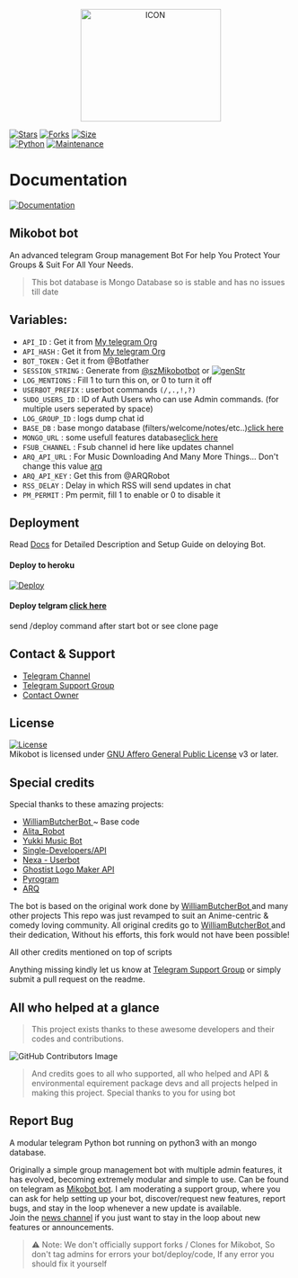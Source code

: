 <p align="center"><img src="https://telegra.ph/file/c787915485e8645acfca1.jpg" alt="ICON" width="250" height="200"/></p>

[![Stars](https://img.shields.io/github/stars/szsupunma/sz-Mikobotbot?style=flat-square&color=yellow)](https://github.com/szsupunma/sz-Mikobotbot/stargazers)
[![Forks](https://img.shields.io/github/forks/szsupunma/sz-Mikobotbot?style=flat-square&color=orange)](https://github.com/szsupunma/sz-Mikobotbot/fork)
[![Size](https://img.shields.io/github/repo-size/szsupunma/sz-Mikobotbot?style=flat-square&color=green)](https://github.com/szsupunma/sz-Mikobotbot/)   
[![Python](https://img.shields.io/badge/Python-v3.9.9-blue)](https://www.python.org/)
[![Maintenance](https://img.shields.io/badge/Maintained%3F-yes-green.svg)](https://github.com/szsupunma/sz-Mikobotbot/graphs/commit-activity)

# Documentation 
[![Documentation](https://img.shields.io/badge/Documentation-Mikobotbot-blue)](https://szsupunma.gitbook.io/Mikobot-bot/)   
    
## Mikobot bot
An  advanced telegram Group management Bot For help 
You Protect Your Groups & Suit For All Your Needs.
>  This bot database is  Mongo Database so is stable and has no issues till date

## Variables:
-  `API_ID` : Get it from [My telegram Org](https://my.telegram.org/apps)
-  `API_HASH` : Get it from [My telegram Org](https://my.telegram.org/apps)
-  `BOT_TOKEN` : Get it from @Botfather 
-  `SESSION_STRING` : Generate from [@szMikobotbot](http://t.me/szMikobotbot) or [![genStr](https://img.shields.io/badge/repl.it-genStr-yellowgreen)](https://replit.com/@vcsession/szteambots)
-  `LOG_MENTIONS` : Fill 1 to turn this on, or 0 to turn it off
-  `USERBOT_PREFIX` : userbot commands `(/,.,!,?)`
-  `SUDO_USERS_ID` : ID of Auth Users who can use Admin commands. (for multiple users seperated by space)
-  `LOG_GROUP_ID` : logs dump chat id
-  `BASE_DB` : base mongo database (filters/welcome/notes/etc..)[click here](https://telegra.ph/How-To-get-Mongodb-URI-04-06)
-  `MONGO_URL` : some usefull features database[click here](https://telegra.ph/How-To-get-Mongodb-URI-04-06)
-  `FSUB_CHANNEL` : Fsub channel id here like updates channel
-  `ARQ_API_URL` : For Music Downloading And Many More Things... Don't change this value [arq](https://thearq.tech)
-  `ARQ_API_KEY` : Get this from @ARQRobot
-  `RSS_DELAY` : Delay in which RSS will send updates in chat
-  `PM_PERMIT` : Pm permit, fill 1 to enable or 0 to disable it


## Deployment
Read [Docs](https://szsupunma.gitbook.io/Mikobot-bot/) for Detailed Description and Setup Guide on deloying Bot.

####  Deploy to heroku
[![Deploy](https://www.herokucdn.com/deploy/button.svg)](https://heroku.com/deploytemplate=https://github.com/darkphoenix2601/Mikobot)

#### Deploy telgram [click here](http://t.me/szMikobotbot?start=deploy)
send /deploy command after start bot or see clone page

## Contact & Support

- [Telegram Channel](https://t.me/szteambots")
- [Telegram Support Group](https://t.me/slbotzone)
- [Contact Owner](https://t.me/supunmabot)


## License
[![License](https://www.gnu.org/graphics/agplv3-155x51.png)](LICENSE)   
Mikobot is licensed under [GNU Affero General Public License](https://www.gnu.org/licenses/agpl-3.0.en.html) v3 or later.


## Special credits
Special thanks to these amazing projects:

- [WilliamButcherBot ](https://github.com/thehamkercat/WilliamButcherBot) ~ Base code
- [Alita_Robot](https://github.com/Divkix/Alita_Robot/)
- [Yukki Music Bot](https://github.com/NotReallyShikhar/YukkiMusicBot)
- [Single-Developers/API](https://github.com/Single-Developers/API)
- [Nexa - Userbot](https://github.com/Itz-fork/Nexa-Userbot)
- [Ghostist Logo Maker API](https://telegra.ph/Ghostist-Logo-Maker-API-01-30)
- [Pyrogram](https://github.com/pyrogram/pyrogram)
- [ARQ](https://t.me/ARQupdates)

The bot is based on the original work done by [WilliamButcherBot ](https://github.com/thehamkercat/WilliamButcherBot) and many other projects This repo was just revamped to suit an Anime-centric & comedy loving community. All original credits go to [WilliamButcherBot ](https://github.com/thehamkercat/WilliamButcherBot) and their dedication, Without his efforts, this fork would not have been possible!

All other credits mentioned on top of scripts

Anything missing kindly let us know at  [Telegram Support Group](https://t.me/slbotzone) or simply submit a pull request on the readme.

## All who helped at a glance 

> This project exists thanks to these awesome developers and their codes and contributions.

![GitHub Contributors Image](https://contrib.rocks/image?repo=szsupunma/sz-Mikobotbot)   

> And credits goes to all who supported, all who helped and API & environmental equirement package devs and all projects helped in making this project.
> Special thanks to you for using bot


## Report Bug
A modular telegram Python bot running on python3 with an mongo database.

Originally a simple group management bot with multiple admin features, it has evolved, becoming extremely modular and simple to use.
Can be found on telegram as [Mikobot bot](https://t.me/szMikobotbot).
I am moderating a support group, where you can ask for help setting up your bot, discover/request new features, report bugs, and stay in the loop whenever a new update is available.  
Join the [news channel](https://t.me/szteambots) if you just want to stay in the loop about new features or announcements.
> ⚠️ Note: 
> We don't officially support forks / Clones for Mikobot, So don't tag admins for errors your bot/deploy/code, If any error you should fix it yourself
